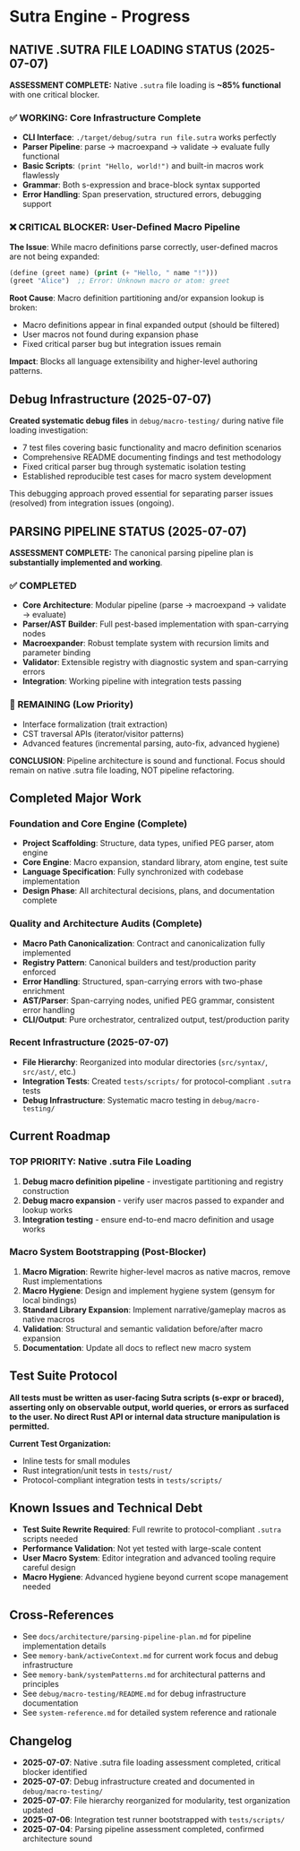 # Sutra Engine - Progress

## NATIVE .SUTRA FILE LOADING STATUS (2025-07-07)

**ASSESSMENT COMPLETE:** Native `.sutra` file loading is **~85% functional** with one critical blocker.

### ✅ WORKING: Core Infrastructure Complete

- **CLI Interface**: `./target/debug/sutra run file.sutra` works perfectly
- **Parser Pipeline**: parse → macroexpand → validate → evaluate fully functional
- **Basic Scripts**: `(print "Hello, world!")` and built-in macros work flawlessly
- **Grammar**: Both s-expression and brace-block syntax supported
- **Error Handling**: Span preservation, structured errors, debugging support

### ❌ CRITICAL BLOCKER: User-Defined Macro Pipeline

**The Issue**: While macro definitions parse correctly, user-defined macros are not being expanded:

```lisp
(define (greet name) (print (+ "Hello, " name "!")))
(greet "Alice")  ;; Error: Unknown macro or atom: greet
```

**Root Cause**: Macro definition partitioning and/or expansion lookup is broken:
- Macro definitions appear in final expanded output (should be filtered)
- User macros not found during expansion phase
- Fixed critical parser bug but integration issues remain

**Impact**: Blocks all language extensibility and higher-level authoring patterns.

## Debug Infrastructure (2025-07-07)

**Created systematic debug files** in `debug/macro-testing/` during native file loading investigation:
- 7 test files covering basic functionality and macro definition scenarios
- Comprehensive README documenting findings and test methodology
- Fixed critical parser bug through systematic isolation testing
- Established reproducible test cases for macro system development

This debugging approach proved essential for separating parser issues (resolved) from integration issues (ongoing).

## PARSING PIPELINE STATUS (2025-07-07)

**ASSESSMENT COMPLETE:** The canonical parsing pipeline plan is **substantially implemented and working**.

### ✅ COMPLETED
- **Core Architecture**: Modular pipeline (parse → macroexpand → validate → evaluate)
- **Parser/AST Builder**: Full pest-based implementation with span-carrying nodes
- **Macroexpander**: Robust template system with recursion limits and parameter binding
- **Validator**: Extensible registry with diagnostic system and span-carrying errors
- **Integration**: Working pipeline with integration tests passing

### 🔄 REMAINING (Low Priority)
- Interface formalization (trait extraction)
- CST traversal APIs (iterator/visitor patterns)
- Advanced features (incremental parsing, auto-fix, advanced hygiene)

**CONCLUSION**: Pipeline architecture is sound and functional. Focus should remain on native .sutra file loading, NOT pipeline refactoring.

## Completed Major Work

### Foundation and Core Engine (Complete)
- **Project Scaffolding**: Structure, data types, unified PEG parser, atom engine
- **Core Engine**: Macro expansion, standard library, atom engine, test suite
- **Language Specification**: Fully synchronized with codebase implementation
- **Design Phase**: All architectural decisions, plans, and documentation complete

### Quality and Architecture Audits (Complete)
- **Macro Path Canonicalization**: Contract and canonicalization fully implemented
- **Registry Pattern**: Canonical builders and test/production parity enforced
- **Error Handling**: Structured, span-carrying errors with two-phase enrichment
- **AST/Parser**: Span-carrying nodes, unified PEG grammar, consistent error handling
- **CLI/Output**: Pure orchestrator, centralized output, test/production parity

### Recent Infrastructure (2025-07-07)
- **File Hierarchy**: Reorganized into modular directories (`src/syntax/`, `src/ast/`, etc.)
- **Integration Tests**: Created `tests/scripts/` for protocol-compliant `.sutra` tests
- **Debug Infrastructure**: Systematic macro testing in `debug/macro-testing/`

## Current Roadmap

### TOP PRIORITY: Native .sutra File Loading
1. **Debug macro definition pipeline** - investigate partitioning and registry construction
2. **Debug macro expansion** - verify user macros passed to expander and lookup works
3. **Integration testing** - ensure end-to-end macro definition and usage works

### Macro System Bootstrapping (Post-Blocker)
1. **Macro Migration**: Rewrite higher-level macros as native macros, remove Rust implementations
2. **Macro Hygiene**: Design and implement hygiene system (gensym for local bindings)
3. **Standard Library Expansion**: Implement narrative/gameplay macros as native macros
4. **Validation**: Structural and semantic validation before/after macro expansion
5. **Documentation**: Update all docs to reflect new macro system

## Test Suite Protocol

**All tests must be written as user-facing Sutra scripts (s-expr or braced), asserting only on observable output, world queries, or errors as surfaced to the user. No direct Rust API or internal data structure manipulation is permitted.**

**Current Test Organization:**
- Inline tests for small modules
- Rust integration/unit tests in `tests/rust/`
- Protocol-compliant integration tests in `tests/scripts/`

## Known Issues and Technical Debt

- **Test Suite Rewrite Required**: Full rewrite to protocol-compliant `.sutra` scripts needed
- **Performance Validation**: Not yet tested with large-scale content
- **User Macro System**: Editor integration and advanced tooling require careful design
- **Macro Hygiene**: Advanced hygiene beyond current scope management needed

## Cross-References

- See `docs/architecture/parsing-pipeline-plan.md` for pipeline implementation details
- See `memory-bank/activeContext.md` for current work focus and debug infrastructure
- See `memory-bank/systemPatterns.md` for architectural patterns and principles
- See `debug/macro-testing/README.md` for debug infrastructure documentation
- See `system-reference.md` for detailed system reference and rationale

## Changelog

- **2025-07-07**: Native .sutra file loading assessment completed, critical blocker identified
- **2025-07-07**: Debug infrastructure created and documented in `debug/macro-testing/`
- **2025-07-07**: File hierarchy reorganized for modularity, test organization updated
- **2025-07-06**: Integration test runner bootstrapped with `tests/scripts/`
- **2025-07-04**: Parsing pipeline assessment completed, confirmed architecture sound
